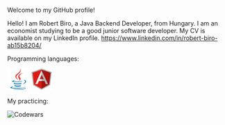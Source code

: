 Welcome to my GitHub profile!

Hello! 
I am Robert Biro, a Java Backend Developer, from Hungary. I am an economist studying to be a good junior software developer. My CV is available on my LinkedIn profile.
https://www.linkedin.com/in/robert-biro-ab15b8204/

Programming languages:

<img src="https://github.com/devicons/devicon/blob/master/icons/java/java-original.svg" alt="Java logo" width="50" height="50"/>
<img src="https://github.com/devicons/devicon/blob/master/icons/angularjs/angularjs-original.svg" alt="Angular logo" width="50" height="50"/>

My practicing: 

![Codewars](https://github.r2v.ch/codewars?user=robertbiro)



<!--
**robertbiro/robertbiro** is a ✨ _special_ ✨ repository because its `README.md` (this file) appears on your GitHub profile.

Here are some ideas to get you started:

- 🔭 I’m currently working on ...
- 🌱 I’m currently learning ...
- 👯 I’m looking to collaborate on ...
- 🤔 I’m looking for help with ...
- 💬 Ask me about ...
- 📫 How to reach me: ...
- 😄 Pronouns: ...
- ⚡ Fun fact: ...
-->

